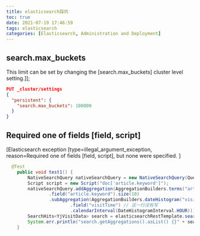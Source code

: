 ```yaml
---
title: elasticsearch踩坑
toc: true
date: 2021-07-19 17:46:59
tags: elasticsearch
categories: [Elasticsearch, Administration and Deployment]
---
```


## search.max_buckets
This limit can be set by changing the [search.max_buckets] cluster level setting.]];

```json
PUT _cluster/settings
{
  "persistent": {
    "search.max_buckets": 100000
  }
}
```


## Required one of fields [field, script]
[Elasticsearch exception [type=illegal_argument_exception, reason=Required one of fields [field, script], but none were specified. ]

```java
  @Test
    public void test1() {
        NativeSearchQuery nativeSearchQuery = new NativeSearchQuery(QueryBuilders.matchAllQuery(), null);
        Script script = new Script("doc['article.keyword']");
        nativeSearchQuery.addAggregation(AggregationBuilders.terms("art")
                .field("article.keyword").size(10)
                .subAggregation(AggregationBuilders.dateHistogram("visitTime")
                        .field("visitTime") // 这一行没有写
                        .calendarInterval(DateHistogramInterval.HOUR)));
        SearchHits<YjVisitData> search = elasticsearchRestTemplate.search(nativeSearchQuery, YjVisitData.class);
        System.err.println("search.getAggregations().asList() {}" + search.getAggregations().asList().size());
    }
```



